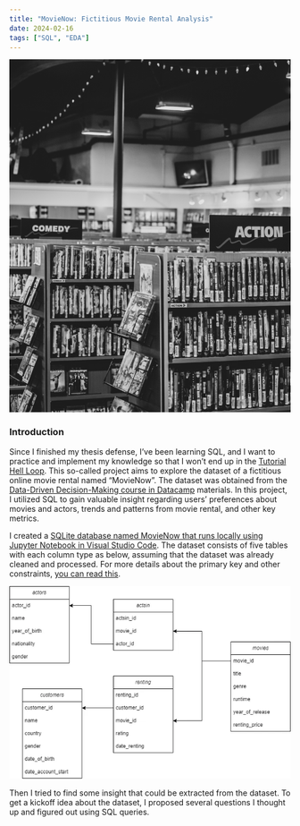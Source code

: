 ```yaml
---
title: "MovieNow: Fictitious Movie Rental Analysis"
date: 2024-02-16
tags: ["SQL", "EDA"]
---
```


![Movie Rental][def]  

[def]: thumb-MovieNow.jpg "Photo by [Sean Benesh](https://unsplash.com/@seanbenesh?utm_content=creditCopyText&utm_medium=referral&utm_source=unsplash) on [Unsplash](https://unsplash.com/photos/grayscale-photo-of-books-on-shelves-6Nbo9Pn0yJA?utm_content=creditCopyText&utm_medium=referral&utm_source=unsplash)"

### Introduction

Since I finished my thesis defense, I’ve been learning SQL, and I want to practice and implement my knowledge so that I won’t end up in the [Tutorial Hell Loop](https://www.urbandictionary.com/define.php?term=Tutorial+Hell). This so-called project aims to explore the dataset of a fictitious online movie rental named “MovieNow”. The dataset was obtained from the [Data-Driven Decision-Making course in Datacamp](https://app.datacamp.com/learn/courses/data-driven-decision-making-in-sql) materials. In this project, I utilized SQL to gain valuable insight regarding users’ preferences about movies and actors, trends and patterns from movie rental, and other key metrics.

I created a [SQLite database named MovieNow that runs locally using Jupyter Notebook in Visual Studio Code](https://medium.com/@mutiaraa/learned-to-use-sqlite-5576b1c77ed7). The dataset consists of five tables with each column type as below, assuming that the dataset was already cleaned and processed. For more details about the primary key and other constraints, [you can read this](https://github.com/alyamutiara/DataLearning-Roadmap/blob/main/Project/SQL%20-%20Online%20Rental%20Movies/MovieNow-sqlite.sql).

![Database Schema](database-schema.webp "The database schema")

Then I tried to find some insight that could be extracted from the dataset. To get a kickoff idea about the dataset, I proposed several questions I thought up and figured out using SQL queries.